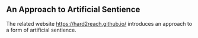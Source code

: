 ## An Approach to Artificial Sentience

The related website https://hard2reach.github.io/ introduces an approach to a form of artificial sentience.